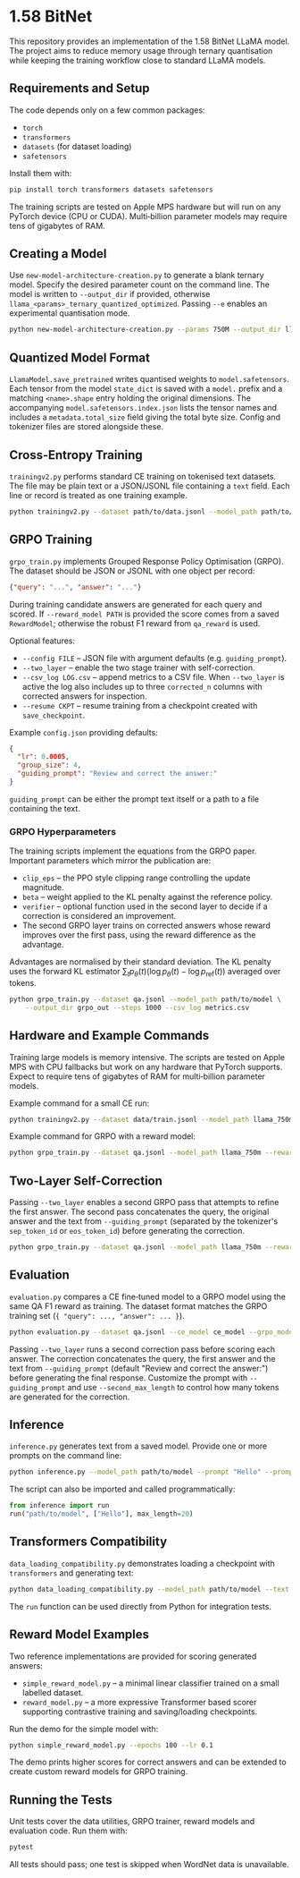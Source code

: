 # 1.58 BitNet

This repository provides an implementation of the 1.58 BitNet LLaMA model. The project aims to reduce memory usage through ternary quantisation while keeping the training workflow close to standard LLaMA models.

## Requirements and Setup

The code depends only on a few common packages:

- `torch`
- `transformers`
- `datasets` (for dataset loading)
- `safetensors`

Install them with:

```bash
pip install torch transformers datasets safetensors
```

The training scripts are tested on Apple MPS hardware but will run on any
PyTorch device (CPU or CUDA).  Multi‑billion parameter models may require tens of
gigabytes of RAM.

## Creating a Model

Use `new-model-architecture-creation.py` to generate a blank ternary model.
Specify the desired parameter count on the command line. The model is written
to `--output_dir` if provided, otherwise `llama_<params>_ternary_quantized_optimized`.
Passing `--e` enables an experimental quantisation mode.

```bash
python new-model-architecture-creation.py --params 750M --output_dir llama_750M
```

## Quantized Model Format

`LlamaModel.save_pretrained` writes quantised weights to `model.safetensors`.
Each tensor from the model `state_dict` is saved with a `model.` prefix and a
matching `<name>.shape` entry holding the original dimensions.  The accompanying
`model.safetensors.index.json` lists the tensor names and includes a
`metadata.total_size` field giving the total byte size.  Config and tokenizer
files are stored alongside these.

## Cross‑Entropy Training

`trainingv2.py` performs standard CE training on tokenised text datasets.  The
file may be plain text or a JSON/JSONL file containing a `text` field.  Each
line or record is treated as one training example.

```bash
python trainingv2.py --dataset path/to/data.jsonl --model_path path/to/model --output_dir ce_out --iters 1000
```

## GRPO Training

`grpo_train.py` implements Grouped Response Policy Optimisation (GRPO).  The
dataset should be JSON or JSONL with one object per record:

```json
{"query": "...", "answer": "..."}
```

During training candidate answers are generated for each query and scored.  If
`--reward_model PATH` is provided the score comes from a saved
`RewardModel`; otherwise the robust F1 reward from `qa_reward` is used.

Optional features:

- `--config FILE` &ndash; JSON file with argument defaults (e.g. `guiding_prompt`).
- `--two_layer` &ndash; enable the two stage trainer with self-correction.
- `--csv_log LOG.csv` &ndash; append metrics to a CSV file. When `--two_layer` is
  active the log also includes up to three `corrected_n` columns with corrected
  answers for inspection.
- `--resume CKPT` &ndash; resume training from a checkpoint created with
  `save_checkpoint`.

Example `config.json` providing defaults:

```json
{
  "lr": 0.0005,
  "group_size": 4,
  "guiding_prompt": "Review and correct the answer:"
}
```
`guiding_prompt` can be either the prompt text itself or a path to a file
containing the text.

### GRPO Hyperparameters

The training scripts implement the equations from the GRPO paper. Important
parameters which mirror the publication are:

- `clip_eps` – the PPO style clipping range controlling the update magnitude.
- `beta` – weight applied to the KL penalty against the reference policy.
- `verifier` – optional function used in the second layer to decide if a
  correction is considered an improvement.
- The second GRPO layer trains on corrected answers whose reward improves over
  the first pass, using the reward difference as the advantage.

Advantages are normalised by their standard deviation. The KL penalty uses the
forward KL estimator $\sum_t p_\theta(t) (\log p_\theta(t) - \log p_{\text{ref}}(t))$
averaged over tokens.

```bash
python grpo_train.py --dataset qa.jsonl --model_path path/to/model \
    --output_dir grpo_out --steps 1000 --csv_log metrics.csv
```

## Hardware and Example Commands

Training large models is memory intensive. The scripts are tested on Apple MPS with CPU fallbacks but work on any hardware that PyTorch supports. Expect to require tens of gigabytes of RAM for multi‑billion parameter models.

Example command for a small CE run:

```bash
python trainingv2.py --dataset data/train.jsonl --model_path llama_750m --output_dir ce_model --iters 10000 --batch_size 8
```

Example command for GRPO with a reward model:

```bash
python grpo_train.py --dataset qa.jsonl --model_path llama_750m --reward_model rm.ckpt --output_dir grpo_model
```

## Two-Layer Self-Correction

Passing `--two_layer` enables a second GRPO pass that attempts to refine the first answer. The second pass concatenates the query, the original answer and the text from `--guiding_prompt` (separated by the tokenizer's `sep_token_id` or `eos_token_id`) before generating the correction.

```bash
python grpo_train.py --dataset qa.jsonl --model_path llama_750m --reward_model rm.ckpt --output_dir grpo_model --two_layer --guiding_prompt "Review and correct the answer:"
```

## Evaluation

`evaluation.py` compares a CE fine‑tuned model to a GRPO model using the same QA
F1 reward as training.  The dataset format matches the GRPO training set
(`{ "query": ..., "answer": ... }`).

```bash
python evaluation.py --dataset qa.jsonl --ce_model ce_model --grpo_model grpo_model
```

Passing `--two_layer` runs a second correction pass before scoring each answer.
The correction concatenates the query, the first answer and the text from
`--guiding_prompt` (default "Review and correct the answer:") before generating
the final response.  Customize the prompt with `--guiding_prompt` and use
`--second_max_length` to control how many tokens are generated for the
correction.

## Inference

`inference.py` generates text from a saved model. Provide one or more prompts on
the command line:

```bash
python inference.py --model_path path/to/model --prompt "Hello" --prompt "World"
```

The script can also be imported and called programmatically:

```python
from inference import run
run("path/to/model", ["Hello"], max_length=20)
```

## Transformers Compatibility

`data_loading_compatibility.py` demonstrates loading a checkpoint with
`transformers` and generating text:

```bash
python data_loading_compatibility.py --model_path path/to/model --text "Example"
```

The `run` function can be used directly from Python for integration tests.


## Reward Model Examples

Two reference implementations are provided for scoring generated answers:

- `simple_reward_model.py` – a minimal linear classifier trained on a small
  labelled dataset.
- `reward_model.py` – a more expressive Transformer based scorer supporting
  contrastive training and saving/loading checkpoints.

Run the demo for the simple model with:

```bash
python simple_reward_model.py --epochs 100 --lr 0.1
```

The demo prints higher scores for correct answers and can be extended to create
custom reward models for GRPO training.

## Running the Tests

Unit tests cover the data utilities, GRPO trainer, reward models and evaluation
code.  Run them with:

```bash
pytest
```

All tests should pass; one test is skipped when WordNet data is unavailable.
